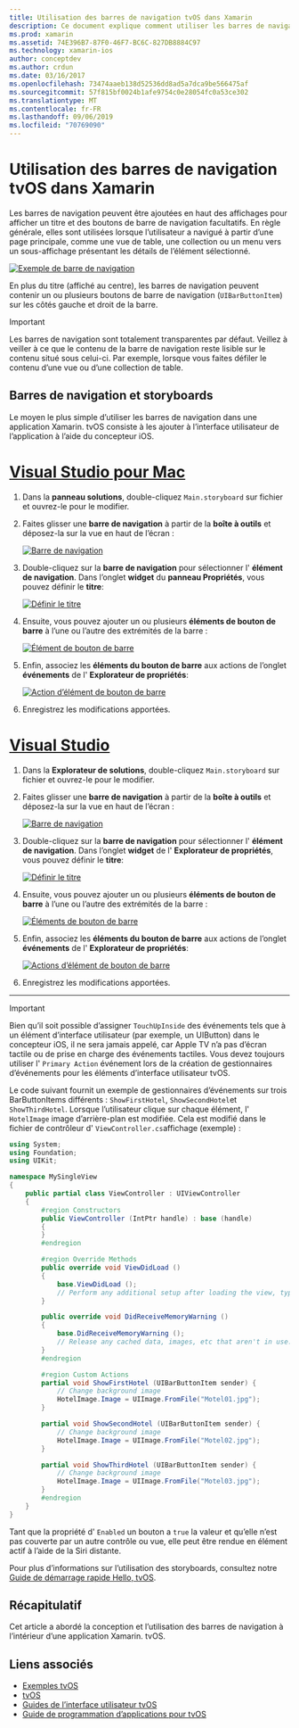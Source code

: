 ```yaml
---
title: Utilisation des barres de navigation tvOS dans Xamarin
description: Ce document explique comment utiliser les barres de navigation dans une application tvOS générée avec Xamarin. Elle traite de la configuration des barres de navigation dans un Storyboard et de la réponse aux événements de ces boutons.
ms.prod: xamarin
ms.assetid: 74E396B7-87F0-46F7-BC6C-827DB8884C97
ms.technology: xamarin-ios
author: conceptdev
ms.author: crdun
ms.date: 03/16/2017
ms.openlocfilehash: 73474aaeb138d52536dd8ad5a7dca9be566475af
ms.sourcegitcommit: 57f815bf0024b1afe9754c0e28054fc0a53ce302
ms.translationtype: MT
ms.contentlocale: fr-FR
ms.lasthandoff: 09/06/2019
ms.locfileid: "70769090"
---
```

# <a name="working-with-tvos-navigation-bars-in-xamarin"></a>Utilisation des barres de navigation tvOS dans Xamarin

Les barres de navigation peuvent être ajoutées en haut des affichages pour afficher un titre et des boutons de barre de navigation facultatifs. En règle générale, elles sont utilisées lorsque l’utilisateur a navigué à partir d’une page principale, comme une vue de table, une collection ou un menu vers un sous-affichage présentant les détails de l’élément sélectionné.

[![](navigation-bars-images/navbar01.png "Exemple de barre de navigation")](navigation-bars-images/navbar01.png#lightbox)

En plus du titre (affiché au centre), les barres de navigation peuvent contenir un ou plusieurs boutons de barre de navigation (`UIBarButtonItem`) sur les côtés gauche et droit de la barre.

> [!IMPORTANT]
> Les barres de navigation sont totalement transparentes par défaut. Veillez à veiller à ce que le contenu de la barre de navigation reste lisible sur le contenu situé sous celui-ci. Par exemple, lorsque vous faites défiler le contenu d’une vue ou d’une collection de table.

<a name="Navigation-Bars-and-Storyboards" />

## <a name="navigation-bars-and-storyboards"></a>Barres de navigation et storyboards

Le moyen le plus simple d’utiliser les barres de navigation dans une application Xamarin. tvOS consiste à les ajouter à l’interface utilisateur de l’application à l’aide du concepteur iOS.

# <a name="visual-studio-for-mactabmacos"></a>[Visual Studio pour Mac](#tab/macos)

1. Dans la **panneau solutions**, double-cliquez `Main.storyboard` sur fichier et ouvrez-le pour le modifier.
1. Faites glisser une **barre de navigation** à partir de la **boîte à outils** et déposez-la sur la vue en haut de l’écran :

    [![](navigation-bars-images/navbar02.png "Barre de navigation")](navigation-bars-images/navbar02.png#lightbox)
1. Double-cliquez sur la **barre de navigation** pour sélectionner l' **élément de navigation**. Dans l’onglet **widget** du **panneau Propriétés**, vous pouvez définir le **titre**:

    [![](navigation-bars-images/navbar03.png "Définir le titre")](navigation-bars-images/navbar03.png#lightbox)
1. Ensuite, vous pouvez ajouter un ou plusieurs **éléments de bouton de barre** à l’une ou l’autre des extrémités de la barre :

    [![](navigation-bars-images/navbar04.png "Élément de bouton de barre")](navigation-bars-images/navbar04.png#lightbox)
1. Enfin, associez les **éléments du bouton de barre** aux actions de l’onglet **événements** de l' **Explorateur de propriétés**:

    [![](navigation-bars-images/navbar05.png "Action d’élément de bouton de barre")](navigation-bars-images/navbar05.png#lightbox)
1. Enregistrez les modifications apportées.

# <a name="visual-studiotabwindows"></a>[Visual Studio](#tab/windows)

1. Dans la **Explorateur de solutions**, double-cliquez `Main.storyboard` sur fichier et ouvrez-le pour le modifier.
1. Faites glisser une **barre de navigation** à partir de la **boîte à outils** et déposez-la sur la vue en haut de l’écran :

    [![](navigation-bars-images/navbar02-vs.png "Barre de navigation")](navigation-bars-images/navbar02-vs.png#lightbox)
1. Double-cliquez sur la **barre de navigation** pour sélectionner l' **élément de navigation**. Dans l’onglet **widget** de l' **Explorateur de propriétés**, vous pouvez définir le **titre**:

    [![](navigation-bars-images/navbar03-vs.png "Définir le titre")](navigation-bars-images/navbar03-vs.png#lightbox)
1. Ensuite, vous pouvez ajouter un ou plusieurs **éléments de bouton de barre** à l’une ou l’autre des extrémités de la barre :

    [![](navigation-bars-images/navbar04-vs.png "Éléments de bouton de barre")](navigation-bars-images/navbar04-vs.png#lightbox)
1. Enfin, associez les **éléments du bouton de barre** aux actions de l’onglet **événements** de l' **Explorateur de propriétés**:

    [![](navigation-bars-images/navbar05-vs.png "Actions d’élément de bouton de barre")](navigation-bars-images/navbar05-vs.png#lightbox)
1. Enregistrez les modifications apportées.

-----

> [!IMPORTANT]
> Bien qu’il soit possible d’assigner `TouchUpInside` des événements tels que à un élément d’interface utilisateur (par exemple, un UIButton) dans le concepteur iOS, il ne sera jamais appelé, car Apple TV n’a pas d’écran tactile ou de prise en charge des événements tactiles. Vous devez toujours utiliser l' `Primary Action` événement lors de la création de gestionnaires d’événements pour les éléments d’interface utilisateur tvOS.

Le code suivant fournit un exemple de gestionnaires d’événements sur trois BarButtonItems différents : `ShowFirstHotel`, `ShowSecondHotel`et `ShowThirdHotel`. Lorsque l’utilisateur clique sur chaque élément, l' `HotelImage` image d’arrière-plan est modifiée. Cela est modifié dans le fichier de contrôleur d' `ViewController.cs`affichage (exemple) :

```csharp
using System;
using Foundation;
using UIKit;

namespace MySingleView
{
    public partial class ViewController : UIViewController
    {
        #region Constructors
        public ViewController (IntPtr handle) : base (handle)
        {
        }
        #endregion

        #region Override Methods
        public override void ViewDidLoad ()
        {
            base.ViewDidLoad ();
            // Perform any additional setup after loading the view, typically from a nib.
        }

        public override void DidReceiveMemoryWarning ()
        {
            base.DidReceiveMemoryWarning ();
            // Release any cached data, images, etc that aren't in use.
        }
        #endregion

        #region Custom Actions
        partial void ShowFirstHotel (UIBarButtonItem sender) {
            // Change background image
            HotelImage.Image = UIImage.FromFile("Motel01.jpg");
        }

        partial void ShowSecondHotel (UIBarButtonItem sender) {
            // Change background image
            HotelImage.Image = UIImage.FromFile("Motel02.jpg");
        }

        partial void ShowThirdHotel (UIBarButtonItem sender) {
            // Change background image
            HotelImage.Image = UIImage.FromFile("Motel03.jpg");
        }
        #endregion
    }
}
```

Tant que la propriété d' `Enabled` un bouton a `true` la valeur et qu’elle n’est pas couverte par un autre contrôle ou vue, elle peut être rendue en élément actif à l’aide de la Siri distante.

Pour plus d’informations sur l’utilisation des storyboards, consultez notre [Guide de démarrage rapide Hello, tvOS](~/ios/tvos/get-started/hello-tvos.md).

<a name="Summary" />

## <a name="summary"></a>Récapitulatif

Cet article a abordé la conception et l’utilisation des barres de navigation à l’intérieur d’une application Xamarin. tvOS.

## <a name="related-links"></a>Liens associés

- [Exemples tvOS](https://docs.microsoft.com/samples/browse/?products=xamarin&term=Xamarin.iOS+tvOS)
- [tvOS](https://developer.apple.com/tvos/)
- [Guides de l’interface utilisateur tvOS](https://developer.apple.com/tvos/human-interface-guidelines/)
- [Guide de programmation d’applications pour tvOS](https://developer.apple.com/library/prerelease/tvos/documentation/General/Conceptual/AppleTV_PG/)
